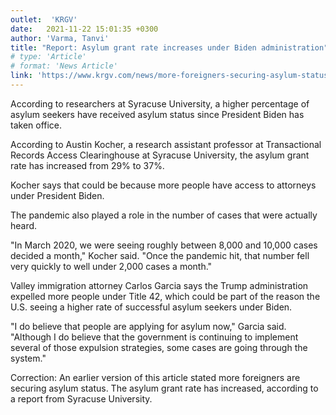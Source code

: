 ```yaml
---
outlet:  'KRGV'
date:   2021-11-22 15:01:35 +0300
author: 'Varma, Tanvi'
title: "Report: Asylum grant rate increases under Biden administration"
# type: 'Article'
# format: 'News Article'
link: 'https://www.krgv.com/news/more-foreigners-securing-asylum-status-under-biden-administration-experts-say'
---
```

According to researchers at Syracuse University, a higher percentage of asylum seekers have received asylum status since President Biden has taken office.

According to Austin Kocher, a research assistant professor at Transactional Records Access Clearinghouse at Syracuse University, the asylum grant rate has increased from 29% to 37%.

Kocher says that could be because more people have access to attorneys under President Biden.

The pandemic also played a role in the number of cases that were actually heard. 

"In March 2020, we were seeing roughly between 8,000 and 10,000 cases decided a month," Kocher said. "Once the pandemic hit, that number fell very quickly to well under 2,000 cases a month."

Valley immigration attorney Carlos Garcia says the Trump administration expelled more people under Title 42, which could be part of the reason the U.S. seeing a higher rate of successful asylum seekers under Biden.

"I do believe that people are applying for asylum now," Garcia said. "Although I do believe that the government is continuing to implement several of those expulsion strategies, some cases are going through the system."

Correction: An earlier version of this article stated more foreigners are securing asylum status. The asylum grant rate has increased, according to a report from Syracuse University.